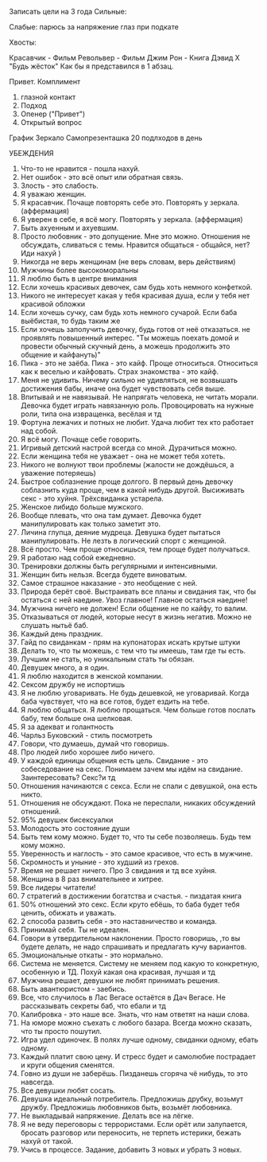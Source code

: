Записать цели на 3 года
Сильные:


Слабые:
парюсь за напряжение глаз при подкате

Хвосты:

Красавчик - Фильм
Револьвер - Фильм
Джим Рон - Книга
Дэвид Х "Будь жёсток"
Как бы я представился в 1 абзац.

Привет. Комплимент
1. глазной контакт
2. Подход
3. Опенер ("Привет")
4. Открытый вопрос


График
Зеркало
Самопрезенташка
20 подлходов в день

УБЕЖДЕНИЯ
1. Что-то не нравится - пошла нахуй.
2. Нет ошибок - это всё опыт или обратная связь.
3. Злость - это слабость.
4. Я уважаю женщин.
5. Я красавчик. Почаще повторять себе это. Повторять у зеркала. (аффермация)
6. Я уверен в себе, я всё могу. Повторять у зеркала. (аффермация)
7. Быть ахуенным и ахуевшим.
8. Просто любовник - это допущение. Мне это можно. Отношения не обсуждать, сливаться с темы. Нравится общаться - общайся, нет? Иди нахуй )
9. Никогда не верь женщинам (не верь словам, верь действиям)
10. Мужчины более высокоморальны
11. Я люблю быть в центре внимания
12. Если хочешь красивых девочек, сам будь хоть немного конфеткой.
13. Никого не интересует какая у тебя красивая душа, если у тебя нет красивой обложки
14. Если хочешь сучку, сам будь хоть немного сучарой. Если баба выёбистая, то будь таким же
15. Если хочешь заполучить девочку, будь готов от неё отказаться. не проявлять повышенный интерес. "Ты можешь поехать домой и провести обычный скучный день, а можешь продолжить это общение и кайфануть)"
16. Пика - это не заёба. Пика - это кайф. Проще относиться. Относиться как к веселью и кайфовать. Страх знакомства - это кайф. 
17. Меня не удивить. Ничему сильно не удивляться, не возвышать достижения бабы, иначе она будет чувствовать себя выше.
18. Впитывай и не навязывай. Не напрягать человека, не читать морали. Девочка будет играть навязанную роль. Провоцировать на нужные роли, типа она извращенка, весёлая и тд
19. Фортуна лежачих и потных не любит. Удача любит тех кто работает над собой.
20. Я всё могу. Почаще себе говорить. 
21. Игривый детский настрой всегда со мной. Дурачиться можно. 
22. Если женщина тебя не уважает - она не может тебя хотеть.
23. Никого не волнуют твои проблемы (жалости не дождёшься, а уважение потеряешь)
24. Быстрое соблазнение проще долгого. В первый день девочку соблазнить куда проще, чем в какой нибудь другой. Высиживать секс - это хуйня. Трёхсвиданка устарела.
25. Женское либидо больше мужского.
26. Вообще плевать, что она там думает. Девочка будет манипулировать как только заметит это.
27. Личина глупца, деяние мудреца. Девушка будет пытаться манипулировать. Не лезть в логический спорт с женщиной.
28. Всё просто. Чем проще относишься, тем проще будет получаться.
29. Я работаю над собой ежедневно.
30. Тренировки должны быть регулярными и интенсивными.
31. Женщин бить нельзя. Всегда будете виноватым. 
32. Самое страшное наказание - это необщение с ней.
33. Природа берёт своё. Выстраивать все планы и свидания так, что бы остаться с ней наедине. Увоз главное! Главное остаться наедине!
34. Мужчина ничего не должен! Если общение не по кайфу, то валим.
35. Отказываться от людей, которые несут в жизнь негатив. Можно не слушать нытьё баб.
36. Каждый день праздник.
37. Гайд по свиданкам - прям на купонаторах искать крутые штуки
38. Делать то, что ты можешь, с тем что ты имеешь, там где ты есть.
39. Лучшим не стать, но уникальным стать ты обязан.
40. Девушек много, а я один.
41. Я люблю находится в женской компании.
42. Сексом дружбу не испортишь
43. Я не люблю уговаривать. Не будь дешевкой, не уговаривай. Когда баба чувствует, что на все готов, будет ездить на тебе.
44. Я люблю общаться. Я люблю прощаться. Чем больше готов послать бабу, тем больше она шелковая.
45. Я за адекват и голантность
46. Чарльз Буковский - стиль посмотреть
47. Говори, что думаешь, думай что говоришь.
48. Про людей либо хорошее либо ничего.
49. У каждой единицы общения есть цель. Свидание - это собеседование на секс. Понимаем зачем мы идём на свидание. Заинтересовать? Секс?и тд
50. Отношения начинаются с секса. Если не спали с девушкой, она есть никто.
51. Отношения не обсуждают. Пока не переспали, никаких обсуждений отношений.
52. 95% девушек бисексуалки
53. Молодость это состояние души
54. Быть тем кому можно. Будет то, что ты себе позволяешь. Будь тем кому можно.
55. Уверенность и наглость - это самое красивое, что есть в мужчине.
56. Скромность и уныние - это худший из грехов.
57. Время не решает ничего. Про 3 свидания и тд все хуйня.
58. Женщина в 8 раз внимательнее и хитрее.
59. Все лидеры читатели!
60. 7 стратегий в достижении богатства и счастья. - пиздатая книга
61. 50% отношений это секс. Если круто ебёшь, то баба будет тебя ценить, обижать и уважать.
62. 2 способа развить себя - это наставничество и команда.
63. Принимай себя. Ты не идеален.
64. Говори в утвердительном наклонении. Просто говоришь, ,то вы будете делать, не надо спрашивать и предлагать кучу вариантов.
65. Эмоциональные откаты - это нормально.
66. Система не меняется. Систему не меняем под какую то конкретную, особенную и ТД. Похуй какая она красивая, лучшая и тд
67. Мужчина решает, девушки не любят принимать решения.
68. Быть авантюристом - заебись.
69. Все, что случилось в Лас Вегасе остаётся в Дач Вегасе. Не рассказывать секреты баб, что ебали и тд
70. Калибровка - это наше все. Знать, что нам ответят на наши слова.
71. На юморе можно съехать с любого базара. Всегда можно сказать, что ты просто пошутил.
72. Игра удел одиночек. В полях лучше одному, свиданки одному, ебать одному.
73. Каждый платит свою цену. И стресс будет и самолюбие пострадает и круги общения сменятся.
74. Говно из души не заберёшь. Пизданешь сгоряча чё нибудь, то это навсегда.
75. Все девушки любят сосать.
76. Девушка идеальный потребитель. Предложишь друбку, возьмут дружбу. Предложишь любовников быть, возьмёт любовника.
77. Не выкладывай напряжение. Делать все на лёгке.
78. Я не веду переговоры с террористами. Если орёт или залупается, бросать разговор или переносить, не терпеть истерики, бежать нахуй от такой.
79. Учись в процессе. Задание, добавить 3 новых и убрать 3 новых.